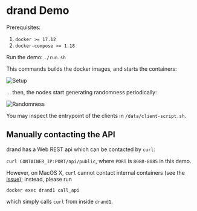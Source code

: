 # drand Demo

Prerequisites:

1. `docker >= 17.12`
2. `docker-compose >= 1.18`

Run the demo: `./run.sh`

This commands builds the docker images, and starts the containers: 

![Setup](https://user-images.githubusercontent.com/5019664/73373513-06e0cc00-42b9-11ea-9a87-3acf16a20b29.png)

... then, the nodes start generating randomness periodically:

![Randomness](https://user-images.githubusercontent.com/5019664/73373726-5e7f3780-42b9-11ea-8821-27146ed1e701.png)

You may inspect the entrypoint of the clients in `/data/client-script.sh`.

## Manually contacting the API

drand has a Web REST api which can be contacted by `curl`:

`curl CONTAINER_IP:PORT/api/public`, where `PORT` is `8080-8085` in this demo.

However, on MacOS X, `curl` cannot contact internal containers (see the [issue](https://github.com/drand/drand/pull/193)); instead, please run

`docker exec drand1 call_api`

which simply calls `curl` from inside `drand1`.